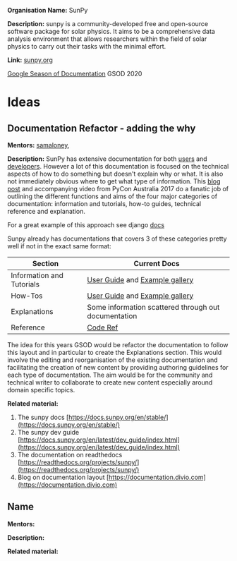 **Organisation Name:** SunPy

**Description:** sunpy is a community-developed free and open-source software package for solar physics. It aims to be a comprehensive data analysis environment that allows researchers within the field of solar physics to carry out their tasks with the minimal effort.

**Link:** [sunpy.org](https://sunpy.org)


[Google Season of Documentation](https://developers.google.com/season-of-docs) GSOD 2020

# Ideas

## Documentation Refactor - adding the why 
**Mentors:** [samaloney](http://github.com/samaloney), 

**Description:** SunPy has extensive documentation for both [users](https://docs.sunpy.org/en/stable/guide/index.html) and [developers](https://docs.sunpy.org/en/latest/dev_guide/index.html). However a lot of this documentation is focused on the technical aspects of how to do something but doesn't explain why or what. It is also not immediately obvious where to get what type of information. This [blog post](https://documentation.divio.com) and accompanying video from PyCon Australia 2017 do a fanatic job of outlining the different functions and aims of the four major categories of documentation: information and tutorials, how-to guides, technical reference and explanation.

For a great example of this approach see django [docs](https://docs.djangoproject.com/en/3.0/)

Sunpy already has documentations that covers 3 of these categories pretty well if not in the exact same format:

| Section | Current Docs |
|--|---|
|Information and Tutorials | [User Guide](https://docs.sunpy.org/en/latest/guide/index.html) and [Example gallery](https://docs.sunpy.org/en/latest/generated/gallery/index.html) |
|How-Tos | [User Guide](https://docs.sunpy.org/en/latest/guide/index.html) and [Example gallery](https://docs.sunpy.org/en/latest/generated/gallery/index.html) |
|Explanations | Some information scattered through out documentation |
| Reference | [Code Ref](https://docs.sunpy.org/en/latest/code_ref/index.html) |


The idea for this years GSOD would be refactor the documentation to follow this layout and in particular to create   the Explanations section. This would involve the editing and reorganisation of the existing documentation and  facilitating the creation of new content by providing authoring guidelines for each type of documentation. The aim would be for the community and technical writer to collaborate to create new content especially around domain specific topics. 

**Related material:**

1. The sunpy docs [https://docs.sunpy.org/en/stable/](https://docs.sunpy.org/en/stable/)
1. The sunpy dev guide [https://docs.sunpy.org/en/latest/dev_guide/index.html](https://docs.sunpy.org/en/latest/dev_guide/index.html)
1. The documentation on readthedocs [https://readthedocs.org/projects/sunpy/](https://readthedocs.org/projects/sunpy/)
1. Blog on documentation layout [https://documentation.divio.com](https://documentation.divio.com)

## Name
**Mentors:**

**Description:**

**Related material:**
